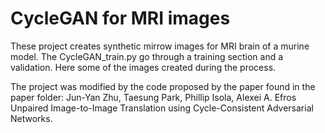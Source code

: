 # CycleGAN for MRI images

These project creates synthetic mirrow images for MRI brain of a murine model.
The CycleGAN_train.py go through a training section and a validation. Here some of the images created during the process.




The project was modified by the code proposed by the paper found in the paper folder:
Jun-Yan Zhu, Taesung Park, Phillip Isola, Alexei A. Efros  Unpaired Image-to-Image Translation using Cycle-Consistent Adversarial Networks.
